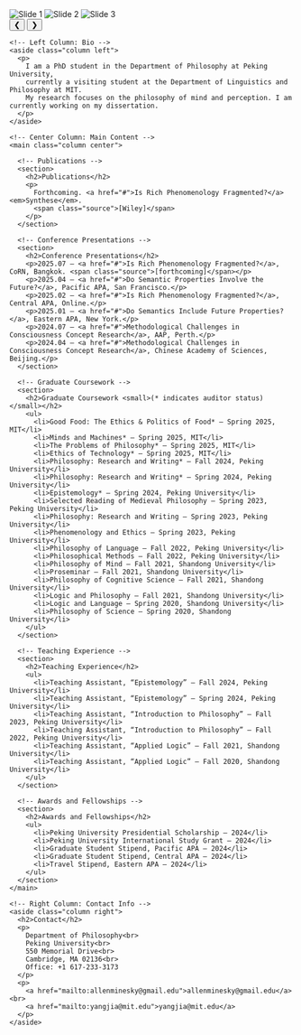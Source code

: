 <!DOCTYPE html>
<html lang="en">
<head>
  <meta charset="UTF-8" />
  <meta name="viewport" content="width=device-width, initial-scale=1.0"/>
  <title>Zhiwei Yang CV</title>
  <link rel="stylesheet" href="style.css" />
</head>
<body>

  <!-- Image Carousel -->
  <div class="carousel">
    <div class="carousel-images">
      <img src="photo1.jpg" alt="Slide 1">
      <img src="photo2.jpg" alt="Slide 2">
      <img src="photo3.jpg" alt="Slide 3">
    </div>
    <button class="prev">&#10094;</button>
    <button class="next">&#10095;</button>
  </div>

  <div class="container">
    
    <!-- Left Column: Bio -->
    <aside class="column left">
      <p>
        I am a PhD student in the Department of Philosophy at Peking University,
        currently a visiting student at the Department of Linguistics and Philosophy at MIT.
        My research focuses on the philosophy of mind and perception. I am currently working on my dissertation.
      </p>
    </aside>

    <!-- Center Column: Main Content -->
    <main class="column center">

      <!-- Publications -->
      <section>
        <h2>Publications</h2>
        <p>
          Forthcoming. <a href="#">Is Rich Phenomenology Fragmented?</a> <em>Synthese</em>.
          <span class="source">[Wiley]</span>
        </p>
      </section>

      <!-- Conference Presentations -->
      <section>
        <h2>Conference Presentations</h2>
        <p>2025.07 – <a href="#">Is Rich Phenomenology Fragmented?</a>, CoRN, Bangkok. <span class="source">[forthcoming]</span></p>
        <p>2025.04 – <a href="#">Do Semantic Properties Involve the Future?</a>, Pacific APA, San Francisco.</p>
        <p>2025.02 – <a href="#">Is Rich Phenomenology Fragmented?</a>, Central APA, Online.</p>
        <p>2025.01 – <a href="#">Do Semantics Include Future Properties?</a>, Eastern APA, New York.</p>
        <p>2024.07 – <a href="#">Methodological Challenges in Consciousness Concept Research</a>, AAP, Perth.</p>
        <p>2024.04 – <a href="#">Methodological Challenges in Consciousness Concept Research</a>, Chinese Academy of Sciences, Beijing.</p>
      </section>

      <!-- Graduate Coursework -->
      <section>
        <h2>Graduate Coursework <small>(* indicates auditor status)</small></h2>
        <ul>
          <li>Good Food: The Ethics & Politics of Food* – Spring 2025, MIT</li>
          <li>Minds and Machines* – Spring 2025, MIT</li>
          <li>The Problems of Philosophy* – Spring 2025, MIT</li>
          <li>Ethics of Technology* – Spring 2025, MIT</li>
          <li>Philosophy: Research and Writing* – Fall 2024, Peking University</li>
          <li>Philosophy: Research and Writing* – Spring 2024, Peking University</li>
          <li>Epistemology* – Spring 2024, Peking University</li>
          <li>Selected Reading of Medieval Philosophy – Spring 2023, Peking University</li>
          <li>Philosophy: Research and Writing – Spring 2023, Peking University</li>
          <li>Phenomenology and Ethics – Spring 2023, Peking University</li>
          <li>Philosophy of Language – Fall 2022, Peking University</li>
          <li>Philosophical Methods – Fall 2022, Peking University</li>
          <li>Philosophy of Mind – Fall 2021, Shandong University</li>
          <li>Proseminar – Fall 2021, Shandong University</li>
          <li>Philosophy of Cognitive Science – Fall 2021, Shandong University</li>
          <li>Logic and Philosophy – Fall 2021, Shandong University</li>
          <li>Logic and Language – Spring 2020, Shandong University</li>
          <li>Philosophy of Science – Spring 2020, Shandong University</li>
        </ul>
      </section>

      <!-- Teaching Experience -->
      <section>
        <h2>Teaching Experience</h2>
        <ul>
          <li>Teaching Assistant, “Epistemology” – Fall 2024, Peking University</li>
          <li>Teaching Assistant, “Epistemology” – Spring 2024, Peking University</li>
          <li>Teaching Assistant, “Introduction to Philosophy” – Fall 2023, Peking University</li>
          <li>Teaching Assistant, “Introduction to Philosophy” – Fall 2022, Peking University</li>
          <li>Teaching Assistant, “Applied Logic” – Fall 2021, Shandong University</li>
          <li>Teaching Assistant, “Applied Logic” – Fall 2020, Shandong University</li>
        </ul>
      </section>

      <!-- Awards and Fellowships -->
      <section>
        <h2>Awards and Fellowships</h2>
        <ul>
          <li>Peking University Presidential Scholarship – 2024</li>
          <li>Peking University International Study Grant – 2024</li>
          <li>Graduate Student Stipend, Pacific APA – 2024</li>
          <li>Graduate Student Stipend, Central APA – 2024</li>
          <li>Travel Stipend, Eastern APA – 2024</li>
        </ul>
      </section>
    </main>

    <!-- Right Column: Contact Info -->
    <aside class="column right">
      <h2>Contact</h2>
      <p>
        Department of Philosophy<br>
        Peking University<br>
        550 Memorial Drive<br>
        Cambridge, MA 02136<br>
        Office: +1 617-233-3173
      </p>
      <p>
        <a href="mailto:allenminesky@gmail.edu">allenminesky@gmail.edu</a><br>
        <a href="mailto:yangjia@mit.edu">yangjia@mit.edu</a>
      </p>
    </aside>
  </div>

  <!-- JavaScript for Carousel -->
  <script>
    let index = 0;
    const images = document.querySelector('.carousel-images');
    const totalSlides = images.children.length;

    function showSlide(i) {
      index = (i + totalSlides) % totalSlides;
      images.style.transform = `translateX(-${index * 100}%)`;
    }

    document.querySelector('.prev').addEventListener('click', () => showSlide(index - 1));
    document.querySelector('.next').addEventListener('click', () => showSlide(index + 1));

    setInterval(() => {
      showSlide(index + 1);
    }, 5000);
  </script>
</body>
</html>
